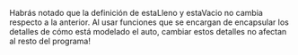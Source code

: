 Habrás notado que la definición de estaLleno y estaVacio no cambia respecto a la anterior. Al usar funciones que se encargan de encapsular los detalles de cómo está modelado el auto, cambiar estos detalles no afectan al resto del programa!